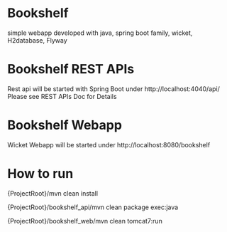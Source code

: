 # Bookshelf
simple webapp developed with java, spring boot family, wicket, H2database, Flyway

# Bookshelf REST APIs
Rest api will be started with Spring Boot under http://localhost:4040/api/
Please see REST APIs Doc for Details 

# Bookshelf Webapp
Wicket Webapp will be started under http://localhost:8080/bookshelf

# How to run
{ProjectRoot}/mvn clean install

{ProjectRoot}/bookshelf_api/mvn clean package exec:java

{ProjectRoot}/bookshelf_web/mvn clean tomcat7:run
